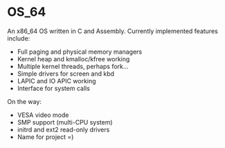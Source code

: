 OS_64
=====

An x86_64 OS written in C and Assembly.
Currently implemented features include:
* Full paging and physical memory managers
* Kernel heap and kmalloc/kfree working
* Multiple kernel threads, perhaps fork...
* Simple drivers for screen and kbd
* LAPIC and IO APIC working
* Interface for system calls

On the way:
* VESA video mode
* SMP support (multi-CPU system)
* initrd and ext2 read-only drivers
* Name for project =)
